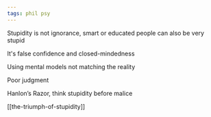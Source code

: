```yaml
---
tags: phil psy
---
```



Stupidity is not ignorance, smart or educated people can also be very stupid 

It's false confidence and closed-mindedness 

Using mental models not matching the reality 

Poor judgment 

Hanlon’s Razor, think stupidity before malice 

[[the-triumph-of-stupidity]]